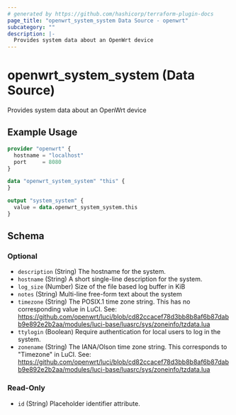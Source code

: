 ```yaml
---
# generated by https://github.com/hashicorp/terraform-plugin-docs
page_title: "openwrt_system_system Data Source - openwrt"
subcategory: ""
description: |-
  Provides system data about an OpenWrt device
---
```


# openwrt_system_system (Data Source)

Provides system data about an OpenWrt device

## Example Usage

```terraform
provider "openwrt" {
  hostname = "localhost"
  port     = 8080
}

data "openwrt_system_system" "this" {
}

output "system_system" {
  value = data.openwrt_system_system.this
}
```

<!-- schema generated by tfplugindocs -->
## Schema

### Optional

- `description` (String) The hostname for the system.
- `hostname` (String) A short single-line description for the system.
- `log_size` (Number) Size of the file based log buffer in KiB
- `notes` (String) Multi-line free-form text about the system
- `timezone` (String) The POSIX.1 time zone string. This has no corresponding value in LuCI. See: https://github.com/openwrt/luci/blob/cd82ccacef78d3bb8b8af6b87dabb9e892e2b2aa/modules/luci-base/luasrc/sys/zoneinfo/tzdata.lua
- `ttylogin` (Boolean) Require authentication for local users to log in the system.
- `zonename` (String) The IANA/Olson time zone string. This corresponds to "Timezone" in LuCI. See: https://github.com/openwrt/luci/blob/cd82ccacef78d3bb8b8af6b87dabb9e892e2b2aa/modules/luci-base/luasrc/sys/zoneinfo/tzdata.lua

### Read-Only

- `id` (String) Placeholder identifier attribute.


